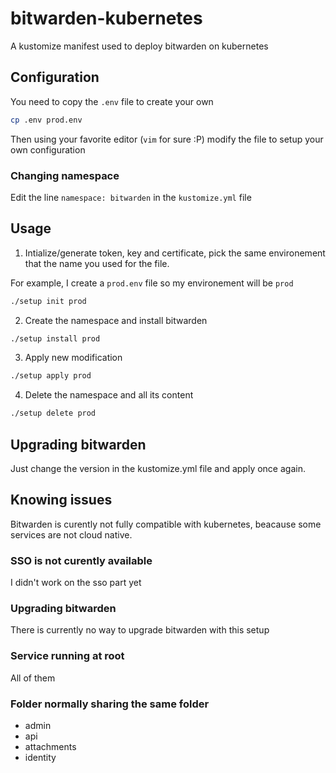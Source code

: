 # bitwarden-kubernetes

A kustomize manifest used to deploy bitwarden on kubernetes

## Configuration

You need to copy the `.env` file to create your own

```bash
cp .env prod.env
```

Then using your favorite editor (`vim` for sure :P) modify the file to setup your own configuration

### Changing namespace

Edit the line `namespace: bitwarden` in the `kustomize.yml` file

## Usage

1. Intialize/generate token, key and certificate, pick the same environement that the name you used for the file.

For example, I create a `prod.env` file so my environement will be `prod`

```bash
./setup init prod
```

2. Create the namespace and install bitwarden

```bash
./setup install prod
```

3. Apply new modification

```bash
./setup apply prod
```

4. Delete the namespace and all its content

```bash
./setup delete prod
```

## Upgrading bitwarden

Just change the version in the kustomize.yml file and apply once again.

## Knowing issues

Bitwarden is curently not fully compatible with kubernetes, beacause some services are not cloud native.

### SSO is not curently available

I didn't work on the sso part yet

### Upgrading bitwarden

There is currently no way to upgrade bitwarden with this setup

### Service running at root

All of them

### Folder normally sharing the same folder

* admin
* api
* attachments
* identity

